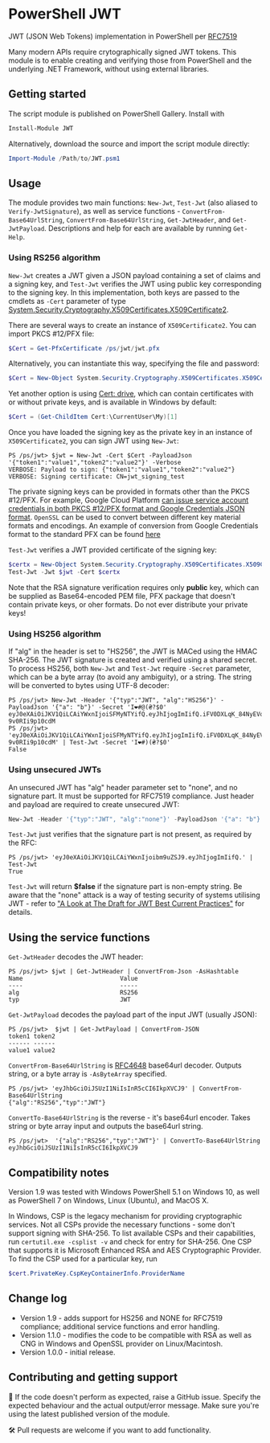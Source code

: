 # PowerShell JWT

JWT (JSON Web Tokens) implementation in PowerShell per [RFC7519](https://tools.ietf.org/html/rfc7519)

Many modern APIs require crytographically signed JWT tokens. This module is to enable creating and verifying those from PowerShell and the underlying .NET Framework, without using external libraries. 

## Getting started

The script module is published on PowerShell Gallery. Install with 
```powershell
Install-Module JWT
``` 
Alternatively, download the source and import the script module directly:
```powershell
Import-Module /Path/to/JWT.psm1
``` 

## Usage

The module provides two main functions: `New-Jwt`, `Test-Jwt` (also aliased to `Verify-JwtSignature`), as well as service functions - `ConvertFrom-Base64UrlString`, `ConvertFrom-Base64UrlString`, `Get-JwtHeader`, and `Get-JwtPayload`. Descriptions and help for each are available by running `Get-Help`.

### Using **RS256** algorithm

`New-Jwt` creates a JWT given a JSON payload containing a set of claims and a signing key, and `Test-Jwt` verifies the JWT using public key corresponding to the signing key. In this implementation, both keys are passed to the cmdlets as `-Cert` parameter of type [System.Security.Cryptography.X509Certificates.X509Certificate2](https://docs.microsoft.com/en-us/dotnet/api/system.security.cryptography.x509certificates.x509certificate2). 

There are several ways to create an instance of `X509Certificate2`. You can import PKCS #12/PFX file:
```powershell
$Cert = Get-PfxCertificate /ps/jwt/jwt.pfx
```
Alternatively, you can instantiate this way, specifying the file and password:
```powershell
$Cert = New-Object System.Security.Cryptography.X509Certificates.X509Certificate2("/ps/jwt/jwt.pfx","jwt")
```
Yet another option is using [Cert: drive](https://docs.microsoft.com/en-us/powershell/module/Microsoft.PowerShell.Security/About/about_Certificate_Provider), which can contain certificates with or without private keys, and is available in Windows by default:
```powershell
$Cert = (Get-ChildItem Cert:\CurrentUser\My)[1]
```
Once  you have loaded the signing key as the private key in an instance of `X509Certificate2`, you can sign JWT using `New-Jwt`:

```
PS /ps/jwt> $jwt = New-Jwt -Cert $Cert -PayloadJson '{"token1":"value1","token2":"value2"}' -Verbose
VERBOSE: Payload to sign: {"token1":"value1","token2":"value2"}
VERBOSE: Signing certificate: CN=jwt_signing_test
```

The private signing keys can be provided in formats other than the PKCS #12/PFX. For example, Google Cloud Platform [can issue service account credentials in both PKCS #12/PFX format and Google Credentials JSON format](https://cloud.google.com/iam/docs/reference/rest/v1/projects.serviceAccounts.keys). `OpenSSL` can be used to convert between different key material formats and encodings. An example of conversion from Google Credentials format to the standard PFX can be found [here](https://gist.github.com/SP3269/a766709e7aeadc92a953dd253bb53b6a)

`Test-Jwt` verifies a JWT provided certificate of the signing key:

```powershell
$certx = New-Object System.Security.Cryptography.X509Certificates.X509Certificate2("c:\ps\jwt\jwt.cer")
Test-Jwt -Jwt $jwt -Cert $certx
```

Note that the RSA signature verification requires only **public** key, which can be supplied as Base64-encoded PEM file, PFX package that doesn't contain private keys, or oher formats. Do not ever distribute your private keys!

### Using **HS256** algorithm

If "alg" in the header is set to "HS256", the JWT is MACed using the HMAC SHA-256. The JWT signature is created and verified using a shared secret. To process HS256, both `New-Jwt` and `Test-Jwt` require `-Secret` parameter, which can be a byte array (to avoid any ambiguity), or a string. The string will be converted to bytes using UTF-8 decoder:
```
PS /ps/jwt> New-Jwt -Header '{"typ":"JWT", "alg":"HS256"}' -PayloadJson '{"a": "b"}' -Secret 'I❤️#@(₴?$0'
eyJ0eXAiOiJKV1QiLCAiYWxnIjoiSFMyNTYifQ.eyJhIjogImIifQ.iFV0DXLqK_84NyEVqBClSIVRvWufv-9v0RIi9p10cdM
PS /ps/jwt> 'eyJ0eXAiOiJKV1QiLCAiYWxnIjoiSFMyNTYifQ.eyJhIjogImIifQ.iFV0DXLqK_84NyEVqBClSIVRvWufv-9v0RIi9p10cdM' | Test-Jwt -Secret 'I❤️#)(₴?$0'
False
```

### Using unsecured JWTs

An unsecured JWT has "alg" header parameter set to "none", and no signature part. It must be supported for RFC7519 compliance. Just header and payload are required to create unsecured JWT:
```powershell
New-Jwt -Header '{"typ":"JWT", "alg":"none"}' -PayloadJson '{"a": "b"}'
```
`Test-Jwt` just verifies that the signature part is not present, as required by the RFC:
```
PS /ps/jwt> 'eyJ0eXAiOiJKV1QiLCAiYWxnIjoibm9uZSJ9.eyJhIjogImIifQ.' | Test-Jwt
True
```
`Test-Jwt` will return **$false** if the signature part is non-empty string. Be aware that the "none" attack is a way of testing security of systems utilising JWT - refer to ["A Look at The Draft for JWT Best Current Practices"](https://auth0.com/blog/a-look-at-the-latest-draft-for-jwt-bcp/) for details.

## Using the service functions

`Get-JwtHeader` decodes the JWT header:
```
PS /ps/jwt> $jwt | Get-JwtHeader | ConvertFrom-Json -AsHashtable
Name                           Value
----                           -----
alg                            RS256
typ                            JWT
```

`Get-JwtPayload` decodes the payload part of the input JWT (usually JSON):
```
PS /ps/jwt>  $jwt | Get-JwtPayload | ConvertFrom-JSON
token1 token2
------ ------
value1 value2
```

`ConvertFrom-Base64UrlString` is [RFC4648](https://tools.ietf.org/html/rfc4648) base64url decoder. Outputs string, or a byte array is `-AsByteArray` specified.
```
PS /ps/jwt> 'eyJhbGciOiJSUzI1NiIsInR5cCI6IkpXVCJ9' | ConvertFrom-Base64UrlString
{"alg":"RS256","typ":"JWT"}
```

`ConvertTo-Base64UrlString` is the reverse - it's base64url encoder. Takes string or byte array input and outputs the base64url string.
```
PS /ps/jwt>  '{"alg":"RS256","typ":"JWT"}' | ConvertTo-Base64UrlString
eyJhbGciOiJSUzI1NiIsInR5cCI6IkpXVCJ9
```

## Compatibility notes

Version 1.9 was tested with Windows PowerShell 5.1 on Windows 10, as well as PowerShell 7 on Windows, Linux (Ubuntu), and MacOS X.

In Windows, CSP is the legacy mechanism for providing cryptographic services. Not all CSPs provide the necessary functions - some don't support signing with SHA-256. To list available CSPs and their capabilities, run `certutil.exe -csplist -v` and check for entry for SHA-256. One CSP that supports it is Microsoft Enhanced RSA and AES Cryptographic Provider. To find the CSP used for a particular key, run
```powershell
$cert.PrivateKey.CspKeyContainerInfo.ProviderName
```

## Change log

- Version 1.9 - adds support for HS256 and NONE for RFC7519 compliance; additional service functions and error handling. 
- Version 1.1.0 - modifies the code to be compatible with RSA as well as CNG in Windows and OpenSSL provider on Linux/Macintosh.
- Version 1.0.0 - initial release.

## Contributing and getting support

🐞 If the code doesn't perform as expected, raise a GitHub issue. Specify the expected behaviour and the actual output/error message. Make sure you're using the latest published version of the module.

🛠️ Pull requests are welcome if you want to add functionality.

